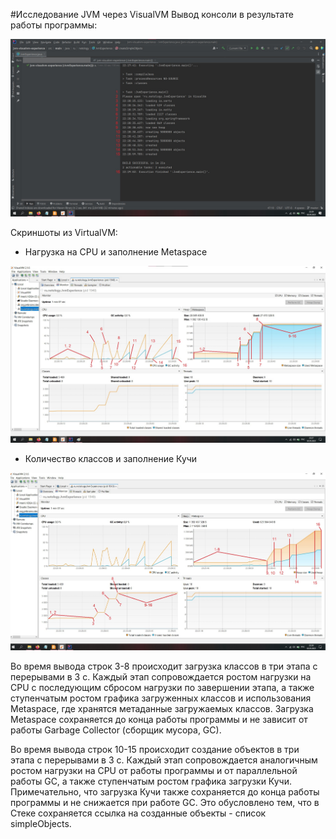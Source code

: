 #Исследование JVM через VisualVM
Вывод консоли в результате работы программы:

![console](./console.jpg)

Скриншоты из VirtualVM:
* Нагрузка на CPU и заполнение Metaspace

![CPU+Metaspace](./metaspace_CPU.jpg)

* Количество классов и заполнение Кучи

![Classes+Heap](./heap_classes.jpg)

Во время вывода строк 3-8 происходит загрузка классов в три этапа с перерывами в 3 с. Каждый этап сопровождается ростом нагрузки на CPU с последующим сбросом нагрузки по завершении этапа, а также ступенчатым ростом графика загруженных классов и использования Metaspace, где хранятся метаданные загружаемых классов. Загрузка Metaspace сохраняется до конца работы программы и не зависит от работы Garbage Collector (сборщик мусора, GC).

Во время вывода строк 10-15 происходит создание объектов в три этапа с перерывами в 3 с. Каждый этап сопровождается аналогичным ростом нагрузки на CPU от работы программы и от параллельной работы GC, а также ступенчатым ростом графика загрузки Кучи.
Примечательно, что загрузка Кучи также сохраняется до конца работы программы и не снижается при работе GC. Это обусловлено тем, что в Стеке сохраняется ссылка на созданные объекты - список simpleObjects.